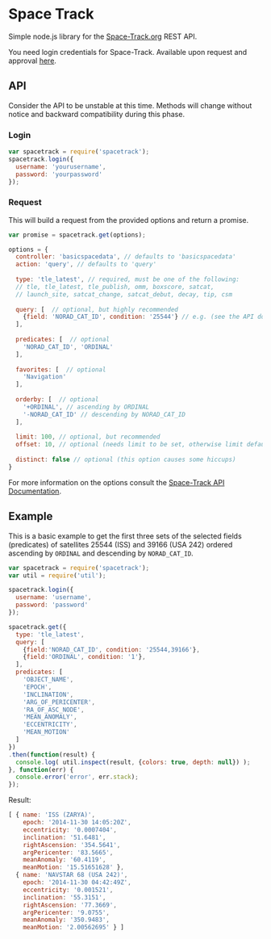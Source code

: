 # Space Track

Simple node.js library for the [Space-Track.org](https://www.space-track.org/) REST API.

You need login credentials for Space-Track. Available upon request and approval [here](https://www.space-track.org/auth/create_user).

## API
  Consider the API to be unstable at this time. Methods will change without notice and backward compatibility during this phase.

### Login

```javascript
var spacetrack = require('spacetrack');
spacetrack.login({
  username: 'yourusername',
  password: 'yourpassword'
});
```

### Request
  This will build a request from the provided options and return a promise.
  
```javascript
var promise = spacetrack.get(options);
```

```javascript
options = {
  controller: 'basicspacedata', // defaults to 'basicspacedata'
  action: 'query', // defaults to 'query'
  
  type: 'tle_latest', // required, must be one of the following:
  // tle, tle_latest, tle_publish, omm, boxscore, satcat, 
  // launch_site, satcat_change, satcat_debut, decay, tip, csm
  
  query: [  // optional, but highly recommended
    {field: 'NORAD_CAT_ID', condition: '25544'} // e.g. (see the API documentation)
  ],
  
  predicates: [  // optional
    'NORAD_CAT_ID', 'ORDINAL'
  ],
  
  favorites: [  // optional
    'Navigation'
  ],
  
  orderby: [  // optional
    '+ORDINAL', // ascending by ORDINAL
    '-NORAD_CAT_ID' // descending by NORAD_CAT_ID
  ],
  
  limit: 100, // optional, but recommended
  offset: 10, // optional (needs limit to be set, otherwise limit defaults to 100)
  
  distinct: false // optional (this option causes some hiccups)
}
```
  For more information on the options consult the [Space-Track API Documentation](https://www.space-track.org/documentation).

## Example

  This is a basic example to get the first three sets of the selected fields (predicates) of satellites 25544 (ISS) and 39166 (USA 242) ordered ascending by `ORDINAL` and descending by `NORAD_CAT_ID`.

```javascript
var spacetrack = require('spacetrack');
var util = require('util');

spacetrack.login({
  username: 'username',
  password: 'password'
});

spacetrack.get({
  type: 'tle_latest',
  query: [
    {field:'NORAD_CAT_ID', condition: '25544,39166'},
    {field:'ORDINAL', condition: '1'},
  ],
  predicates: [
    'OBJECT_NAME',
    'EPOCH',
    'INCLINATION',
    'ARG_OF_PERICENTER',
    'RA_OF_ASC_NODE',
    'MEAN_ANOMALY',
    'ECCENTRICITY',
    'MEAN_MOTION'
  ]
})
.then(function(result) {
  console.log( util.inspect(result, {colors: true, depth: null}) );
}, function(err) {
  console.error('error', err.stack);
});

```
Result:
```javascript
[ { name: 'ISS (ZARYA)',
    epoch: '2014-11-30 14:05:20Z',
    eccentricity: '0.0007404',
    inclination: '51.6481',
    rightAscension: '354.5641',
    argPericenter: '83.5665',
    meanAnomaly: '60.4119',
    meanMotion: '15.51651628' },
  { name: 'NAVSTAR 68 (USA 242)',
    epoch: '2014-11-30 04:42:49Z',
    eccentricity: '0.001521',
    inclination: '55.3151',
    rightAscension: '77.3669',
    argPericenter: '9.0755',
    meanAnomaly: '350.9483',
    meanMotion: '2.00562695' } ]
```

